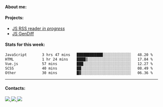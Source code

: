 #### About me:

#### Projects:
- [JS RSS reader *in progress*](https://github.com/GKoil/frontend-project-lvl3)
- [JS GenDiff](https://github.com/GKoil/GenDiff)

#### Stats for this week:
<!--START_SECTION:waka-->

```txt
JavaScript       3 hrs 47 mins   ████████████░░░░░░░░░░░░░   48.20 %
HTML             1 hr 24 mins    ████▒░░░░░░░░░░░░░░░░░░░░   17.84 %
Vue.js           57 mins         ███░░░░░░░░░░░░░░░░░░░░░░   12.27 %
SCSS             40 mins         ██░░░░░░░░░░░░░░░░░░░░░░░   08.49 %
Other            30 mins         █▓░░░░░░░░░░░░░░░░░░░░░░░   06.36 %
```

<!--END_SECTION:waka-->
---
#### Contacts:

<a target='_blank' title='LinkedIn' href="https://www.linkedin.com/in/gkoil/">
  <img src="https://img.shields.io/badge/LinkedIn-0077B5?style=for-the-badge&logo=linkedin&logoColor=white" />
</a>
<a target='_blank' title='Telegram' href="https://t.me/gkoil">
  <img src="https://img.shields.io/badge/Telegram-2CA5E0?style=for-the-badge&logo=telegram&logoColor=white" />
</a>
<a target='_blank' title='Gmail' href="mailto: gk.grigorev@gmail.com">
  <img src="https://img.shields.io/badge/Gmail-D14836?style=for-the-badge&logo=gmail&logoColor=white" />
</a>

